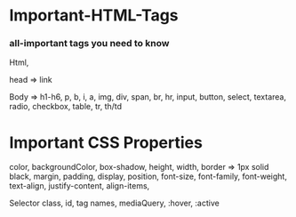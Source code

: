 # Important-HTML-Tags
### all-important tags you need to know

Html,

head => 
link

Body =>
h1-h6,
p, b, i, a,
img,
div, span,
br, hr,
input, button, select, textarea, radio, checkbox,
table, tr, th/td

# Important CSS Properties

color,
backgroundColor, box-shadow,
height, width,
border => 1px solid black,
margin, padding,
display, position,
font-size, font-family, font-weight,
text-align, justify-content, align-items,

Selector
class, id, tag names, 
mediaQuery, :hover, :active
